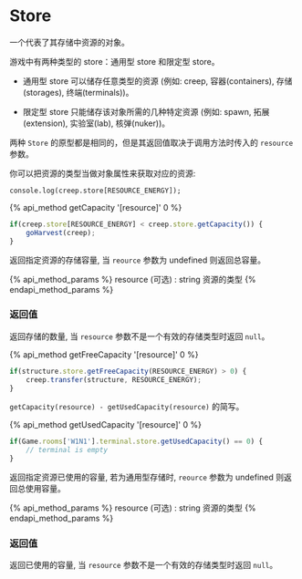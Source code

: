 # Store

一个代表了其存储中资源的对象。

游戏中有两种类型的 store：通用型 store 和限定型 store。

* 通用型 store 可以储存任意类型的资源 (例如: creep, 容器(containers), 存储(storages), 终端(terminals))。

* 限定型 store 只能储存该对象所需的几种特定资源 (例如: spawn, 拓展(extension), 实验室(lab), 核弹(nuker))。

两种 `Store` 的原型都是相同的，但是其返回值取决于调用方法时传入的 `resource` 参数。

你可以把资源的类型当做对象属性来获取对应的资源:

```javascript-content
console.log(creep.store[RESOURCE_ENERGY]);
```   



{% api_method getCapacity '[resource]' 0 %}

```javascript
if(creep.store[RESOURCE_ENERGY] < creep.store.getCapacity()) {
    goHarvest(creep);
}
```

返回指定资源的存储容量, 当 `reource` 参数为 undefined 则返回总容量。

{% api_method_params %}
resource (可选) : string
资源的类型
{% endapi_method_params %}


### 返回值

返回存储的数量, 当 `resource` 参数不是一个有效的存储类型时返回 `null`。

{% api_method getFreeCapacity '[resource]' 0 %}

```javascript
if(structure.store.getFreeCapacity(RESOURCE_ENERGY) > 0) {
    creep.transfer(structure, RESOURCE_ENERGY);
}
```
`getCapacity(resource) - getUsedCapacity(resource)` 的简写。

{% api_method getUsedCapacity '[resource]' 0 %}

```javascript
if(Game.rooms['W1N1'].terminal.store.getUsedCapacity() == 0) {
    // terminal is empty
}
```
返回指定资源已使用的容量, 若为通用型存储时, `reource` 参数为 undefined 则返回总使用容量。

{% api_method_params %}
resource (可选) : string
资源的类型
{% endapi_method_params %}


### 返回值

返回已使用的容量, 当 `resource` 参数不是一个有效的存储类型时返回 `null`。
